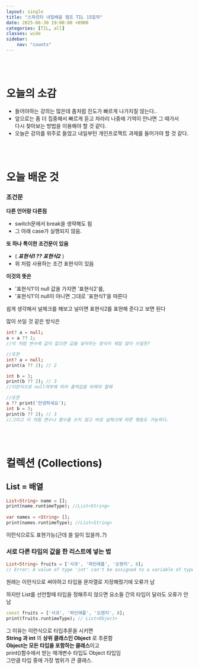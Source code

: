 ```yaml
---
layout: single
title: "스파르타 내일배움 캠프 TIL 15일차"
date: 2025-06-30 19:00:00 +0900
categories: [TIL, all]
classes: wide
sidebar:
    nav: "counts"
---
```

<br><br>

# 오늘의 소감
- 들어야하는 강의는 많은데 좀처럼 진도가 빠르게 나가지질 않는다..  
- 앞으로는 좀 더 집중해서 빠르게 듣고 차라리 나중에 기억이 안나면 그 때가서  
다시 찾아보는 방법을 이용해야 할 것 같다.  
- 오늘은 강의를 위주로 들었고 내일부턴 개인프로젝트 과제를 들어가야 할 것 같다.  

<br><br>
# 오늘 배운 것

### 조건문

**다른 언어랑 다른점**  
- switch문에서 break을 생략해도 됨
- 그 아래 case가 실행되지 않음.

**또 하나 특이한 조건문이 있음**
- ( ***표현식1 ?? 표현식2*** )
- 위 처럼 사용하는 조건 표현식이 있음

**이것의 뜻은**
- '표현식1'이 null 값을 가지면 '표현식2'를,
- '표현식1'이 null이 아니면 그대로 '표현식1'을 따른다

쉽게 생각해서 널체크를 해보고 널이면 표현식2를 표현해 준다고 보면 된다

많이 쓰일 것 같은 방식은
```dart
int? a = null;
a = a ?? 1;
//이 처럼 변수에 값이 없으면 값을 넣어주는 방식이 제일 많이 쓰일듯?

//또한
int? a = null;
print(a ?? 2); // 2

int b = 3;
print(b ?? 2); // 3
//이런식으로 null여부에 따라 출력값을 바꿔야 할때

//또한
a ?? print('안녕하세요');
int b = 3;
print(b ?? 2); // 3
//그리고 이 처럼 변수나 함수를 쓰지 않고 바로 널체크에 따른 행동도 가능하다.
```

<br><br>

# 컬렉션 (Collections)

## List = 배열
```dart
List<String> name = [];
print(name.runtimeType); //List<String>
 
var names = <String> [];
print(names.runtimeType); //List<String>
```
이런식으로도 표현가능(근데 쓸 일이 있을까..?)

### 서로 다른 타입의 값을 한 리스트에 넣는 법
```dart
List<String> fruits = ['사과', '파인애플', '오렌지', 8];
// Error: A value of type 'int' can't be assigned to a variable of type 'String'.
```
원래는 이런식으로 써야하고 타입을 문자열로 지정해줬기에 오류가 남

하지만 List를 선언할때 타입을 정해주지 않으면
요소들 간의 타입이 달라도 오류가 안남
```dart
const fruits = ['사과', '파인애플', '오렌지', 8];
print(fruits.runtimeType); // List<Object>
```
그 이유는 이런식으로 타입추론을 시키면  
**String 과 int** 의 **상위 클래스인 Object** 로 추론함  
**Object는 모든 타입을 포함하는 클래스**이고  
print()함수에서 받는 매개변수 타입도 Object 타입임  
그만큼 타입 중에 가장 범위가 큰 클래스.  

